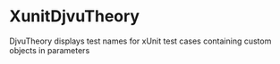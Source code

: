 # XunitDjvuTheory
DjvuTheory displays test names for xUnit test cases containing custom objects in parameters
